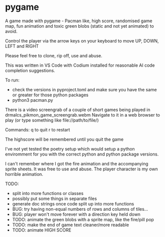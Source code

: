 # pygame
A game made with pygame - Pacman like, high score, randomised game map, fun animation
and toxic green blobs (static and not yet animated) to avoid.

Control the player via the arrow keys on your keyboard to move UP, DOWN, LEFT and RIGHT

Please feel free to clone, rip off, use and abuse.

This was written in VS Code with Codium installed for reasonable AI code completion suggestions.

To run:
- check the versions in pyproject.toml and make sure you have the same or greater for those python packages
- python3 pacman.py

There is a video screengrab of a couple of short games being played in drmalcs_pikmon_game_screengrab.webm
Navigate to it in a web browser to play (or type something like file://path/to/file/)

Commands:
q to quit
r to restart

The highscore will be remembered until you quit the game

I've not yet tested the poetry setup which would setup a python enviromment for you with the correct python and python package versions.

I can't remember where I got the fire animation and the accompanying sprite sheets. It was free to use and abuse. The player character is my own horrible animation.

TODO:
- split into more functions or classes
- possibly put some things in separate files
- generate doc strings once code split up into more functions
- BUG: try having non-equal numbers of rows and columns of tiles...
- BUG: player won't move forever with a direction key held down
- TODO: animate the green blobs with a sprite map, like the fire/pill pop
- TODO: make the end of game text cleaner/more readable
- TODO: animate HIGH SCORE

